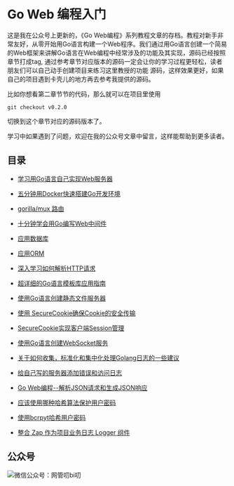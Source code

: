 # Go Web 编程入门

这是我在公众号上更新的，《Go Web编程》系列教程文章的存档。教程对新手非常友好，从零开始用Go语言构建一个Web程序。我们通过用Go语言创建一个简易的Web框架来讲解Go语言在Web编程中经常涉及的功能及其实现，源码已经按照章节打成tag, 通过参考章节对应版本的源码一定会让你的学习过程更轻松，读者朋友们可以自己动手创建项目来练习这里教授的功能
源码，这样效果更好，如果自己的项目遇到卡壳儿的地方再去参考我提供的源码。

比如你想看第二章节节的代码，那么就可以在项目里使用
```
git checkout v0.2.0
```
切换到这个章节对应的源码版本了。


学习中如果遇到了问题，欢迎在我的公众号文章中留言，这样能帮助到更多读者。



## 目录
- [学习用Go语言自己实现Web服务器](https://mp.weixin.qq.com/s?__biz=MzUzNTY5MzU2MA==&mid=2247484112&idx=1&sn=79d0d3167d0d962fe41ec00cdafffbb0&chksm=fa80d347cdf75a51183182f14622af766538ca0c5335012e5e1cc50b100e78f2954fa3943770&token=708416499&lang=zh_CN#rd)
- [五分钟用Docker快速搭建Go开发环境](https://mp.weixin.qq.com/s?__biz=MzUzNTY5MzU2MA==&mid=2247484127&idx=1&sn=f5286405728b2d4f657e16cfdb6f07cc&chksm=fa80d348cdf75a5e1f95fdfb3a0d703cee59d6560e5b377f3a0bfe6770ca7bf236eadb0a7e44&token=708416499&lang=zh_CN#rd)
- [gorilla/mux 路由](https://mp.weixin.qq.com/s?__biz=MzUzNTY5MzU2MA==&mid=2247484172&idx=1&sn=6dc988c86c3572a8092bdc79feb8d4e8&chksm=fa80d29bcdf75b8d06fc56366352671131c06e1c299a4929a56d7f5ab7137d1e1aec213c5e40&token=1670923354&lang=zh_CN#rd)
- [十分钟学会用Go编写Web中间件](https://mp.weixin.qq.com/s?__biz=MzUzNTY5MzU2MA==&mid=2247484180&idx=1&sn=b66497c5428c25577068f18132b2d59d&chksm=fa80d283cdf75b95cc49d08c56d0fa9b00c47d0457c894be3ca3ea02bd3c404cfb5312fa1d93&token=730660954&lang=zh_CN#rd)
- [应用数据库](https://mp.weixin.qq.com/s?__biz=MzUzNTY5MzU2MA==&mid=2247484200&idx=1&sn=a6d41c6aa4b3e22eac313966fb7eac57&scene=19#wechat_redirect)
- [应用ORM](https://mp.weixin.qq.com/s?__biz=MzUzNTY5MzU2MA==&mid=2247484212&idx=1&sn=fc64a905c8f32acab908cc7d3d848680&chksm=fa80d2a3cdf75bb5f47244145b965e9be3ee002270154f53a1c16802a375001cd7822490986d&token=386954690&lang=zh_CN#rd)
- [深入学习如何解析HTTP请求](https://mp.weixin.qq.com/s?__biz=MzUzNTY5MzU2MA==&mid=2247484246&idx=1&sn=6de3644dcb1877a3e205745aaf9fed71&chksm=fa80d2c1cdf75bd78fbedbfc28931b213986bc861c757c8d0a1ad3efa088726a7e176bde2f61&token=1075978729&lang=zh_CN#rd)
- [超详细的Go语言模板库应用指南](https://mp.weixin.qq.com/s?__biz=MzUzNTY5MzU2MA==&mid=2247484271&idx=1&sn=6dfef42f172b6a177fd372e619796991&chksm=fa80d2f8cdf75bee931b7516f41e0aa4ba48b38d41ecce1fec055c255aaa51a5a828f7450f4e&token=1975536642&lang=zh_CN#rd)
- [使用Go语言创建静态文件服务器](https://mp.weixin.qq.com/s?__biz=MzUzNTY5MzU2MA==&mid=2247484278&idx=1&sn=488a0c0304237e15c53c74ebd7a8296a&chksm=fa80d2e1cdf75bf70efcf95f708bc54cf9564f1f22340754abef14ee0baf2a181d48230723c5&token=44329373&lang=zh_CN#rd)
- [使用 SecureCookie确保Cookie的安全传输](https://mp.weixin.qq.com/s?__biz=MzUzNTY5MzU2MA==&mid=2247484287&idx=1&sn=54baf9ab1739b2001a2e1aec6d6a2d66&chksm=fa80d2e8cdf75bfe8110856f8719be79db94a7de96fe771b9d38ea1d9a93957e7122c5fce780&token=975323517&lang=zh_CN#rd)
- [SecureCookie实现客户端Session管理](https://mp.weixin.qq.com/s?__biz=MzUzNTY5MzU2MA==&mid=2247484297&idx=1&sn=a1d647f0f3f2996a3dc1d06b9cfaaa9b&chksm=fa80d21ecdf75b089e0dc1d4a914688ef1e9c416366fd4562f7bff961c5ecdf6c4a5dfc71880&token=1228657490&lang=zh_CN#rd)
- [使用Go语言创建WebSocket服务
](https://mp.weixin.qq.com/s?__biz=MzUzNTY5MzU2MA==&mid=2247484313&idx=1&sn=a5c096466a5dbf4ec83eab2ba5992d7f&chksm=fa80d20ecdf75b18476a010bde5c5707e2bd3915f4c3e4e4ad4159baa541bb921c571d1f898b&token=1667524815&lang=zh_CN#rd)

- [关于如何收集，标准化和集中化处理Golang日志的一些建议
](https://mp.weixin.qq.com/s?__biz=MzUzNTY5MzU2MA==&mid=2247484320&idx=1&sn=d6c4b46c7e106ca14368c0772b8c803a&chksm=fa80d237cdf75b2194539edf548abad7aaba64b998d3abab6d441b15fdbbaf1eddd258c0c30e&token=1940467894&lang=zh_CN#rd)

- [给自己写的服务器添加错误和访问日志](https://mp.weixin.qq.com/s?__biz=MzUzNTY5MzU2MA==&mid=2247484332&idx=1&sn=99a3af12669240b721312d935854d1e4&chksm=fa80d23bcdf75b2d722e0b6274a73a9e8533ce92da9a3b24aabbc1f0d8c45bddcf435ccc565a&token=618719182&lang=zh_CN#rd)

- [Go Web编程--解析JSON请求和生成JSON响应](https://mp.weixin.qq.com/s?__biz=MzUzNTY5MzU2MA==&mid=2247484342&idx=1&sn=f2a66a72b8147009c50ade2ef8b7f054&chksm=fa80d221cdf75b3739932a357843d8b6cc44a3096c326fab9dc1e84bb59e61696911842ab444&token=916082054&lang=zh_CN#rd)

- [应该使用哪种哈希算法保护用户密码](https://mp.weixin.qq.com/s?__biz=MzUzNTY5MzU2MA==&mid=2247484347&idx=1&sn=37cdaff84347e59586ced60f9c17b026&chksm=fa80d22ccdf75b3a21f38483bc611a318b0d4ab04011fc2dcbaa388965da3533872a3ab45c55&token=726137373&lang=zh_CN#rd)

- [使用bcrpyt哈希用户密码](https://mp.weixin.qq.com/s?__biz=MzUzNTY5MzU2MA==&mid=2247484352&idx=1&sn=30a070ec4aa61b98bcf4739348c6f111&chksm=fa80d257cdf75b41e51faa7f95712f6a2751659678ae487cd9868ad4de8f6b526011f0034529&token=923225651&lang=zh_CN#rd)
- [整合 Zap 作为项目业务日志 Logger 组件](https://mp.weixin.qq.com/s?__biz=MzUzNTY5MzU2MA==&amp;mid=2247493846&amp;idx=1&amp;sn=de3eee6b0d1a02bcd966ea07b7401c99&amp;chksm=fa833941cdf4b057d45b7cbf2748abb1c1e79d0572b55705f868f35581c8d9ed3d9812f8e27e&token=471555695&lang=zh_CN#rd_)

## 公众号

![微信公众号：网管叨bi叨](https://github.com/kevinyan815/Learning_Laravel_Kernel/blob/master/images/WX20200119-143845%402x.png)
